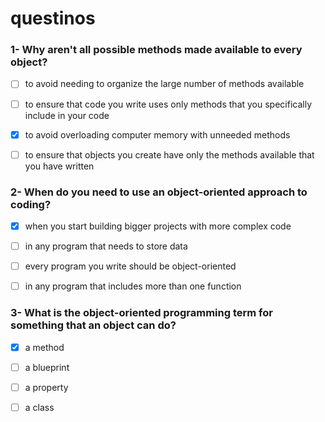# questinos

### 1- Why aren't all possible methods made available to every object?

- [ ] to avoid needing to organize the large number of methods available

- [ ] to ensure that code you write uses only methods that you specifically include in your code

- [x] to avoid overloading computer memory with unneeded methods

- [ ] to ensure that objects you create have only the methods available that you have written

### 2- When do you need to use an object-oriented approach to coding?

- [x] when you start building bigger projects with more complex code

- [ ] in any program that needs to store data

- [ ] every program you write should be object-oriented

- [ ] in any program that includes more than one function

### 3- What is the object-oriented programming term for something that an object can do?

- [x] a method

- [ ] a blueprint

- [ ] a property

- [ ] a class
